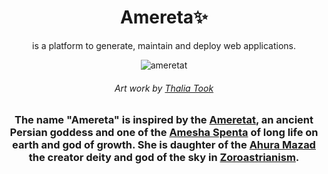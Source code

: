 
<p align="center">
    <h1 align="center">Amereta✨</h1>
    <p align="center">is a platform to generate, maintain and deploy web applications.</p>
</p>
<p align="center">
    <img src="https://github.com/ameretat-project/.github/assets/45015114/c86485d4-6361-4898-9946-f8f74a0973d5" alt="ameretat" />
</p>
<h6 align="center">Art work by <a href="http://www.thaliatook.com/AMGG/ameretat.php">Thalia Took</a></h6>
<h3 align="center">The name "Amereta" is inspired by the <a href="https://en.wikipedia.org/wiki/Ameretat">Ameretat</a>, an ancient Persian goddess and one of the <a href="https://en.wikipedia.org/wiki/Amesha_Spenta">Amesha Spenta</a> of long life on earth and god of growth. She is daughter of the <a href="https://en.wikipedia.org/wiki/Ahura_Mazda">Ahura Mazad</a> the creator deity and god of the sky in <a href="https://en.wikipedia.org/wiki/Zoroastrianism">Zoroastrianism</a>.</h3>
